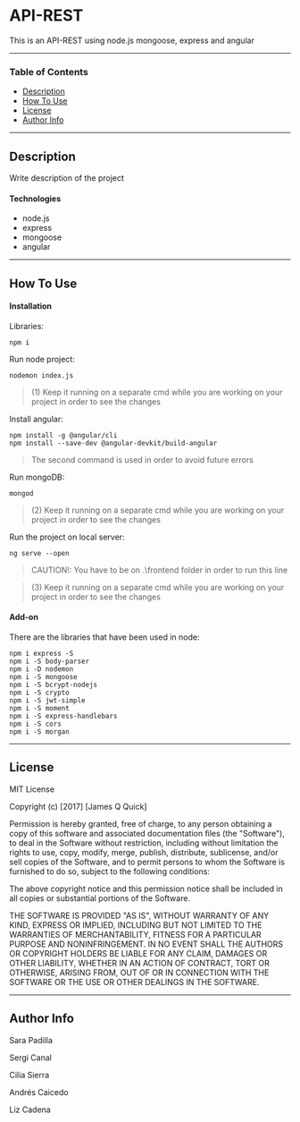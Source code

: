 # API-REST

This is an API-REST using node.js mongoose, express and angular 

---

### Table of Contents

- [Description](#description)
- [How To Use](#how-to-use)
- [License](#license)
- [Author Info](#author-info)

---

## Description

Write description of the project

#### Technologies

- node.js
- express
- mongoose
- angular

---

## How To Use

#### Installation

Libraries:

```
npm i
```

Run node project:

```
nodemon index.js
```
>(1) Keep it running on a separate cmd while you are working on your project in order to see the changes   

Install angular:

```
npm install -g @angular/cli
npm install --save-dev @angular-devkit/build-angular
```

>The second command is used in order to avoid future errors


Run mongoDB:

```
mongod
```

>(2) Keep it running on a separate cmd while you are working on your project in order to see the changes  

Run the project on local server:

```
ng serve --open
```
>CAUTION!: You have to be on .\frontend folder in order to run this line 

>(3) Keep it running on a separate cmd while you are working on your project in order to see the changes   


#### Add-on

There are the libraries that have been used in node:

```
npm i express -S
npm i -S body-parser
npm i -D nodemon
npm i -S mongoose
npm i -S bcrypt-nodejs
npm i -S crypto
npm i -S jwt-simple
npm i -S moment
npm i -S express-handlebars
npm i -S cors
npm i -S morgan
```

---


## License

MIT License

Copyright (c) [2017] [James Q Quick]

Permission is hereby granted, free of charge, to any person obtaining a copy
of this software and associated documentation files (the "Software"), to deal
in the Software without restriction, including without limitation the rights
to use, copy, modify, merge, publish, distribute, sublicense, and/or sell
copies of the Software, and to permit persons to whom the Software is
furnished to do so, subject to the following conditions:

The above copyright notice and this permission notice shall be included in all
copies or substantial portions of the Software.

THE SOFTWARE IS PROVIDED "AS IS", WITHOUT WARRANTY OF ANY KIND, EXPRESS OR
IMPLIED, INCLUDING BUT NOT LIMITED TO THE WARRANTIES OF MERCHANTABILITY,
FITNESS FOR A PARTICULAR PURPOSE AND NONINFRINGEMENT. IN NO EVENT SHALL THE
AUTHORS OR COPYRIGHT HOLDERS BE LIABLE FOR ANY CLAIM, DAMAGES OR OTHER
LIABILITY, WHETHER IN AN ACTION OF CONTRACT, TORT OR OTHERWISE, ARISING FROM,
OUT OF OR IN CONNECTION WITH THE SOFTWARE OR THE USE OR OTHER DEALINGS IN THE
SOFTWARE.

---

## Author Info

Sara Padilla

Sergi Canal

Cilia Sierra

Andrés Caicedo

Liz Cadena

